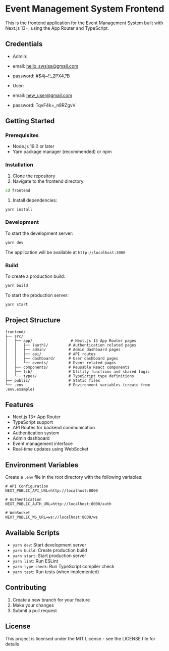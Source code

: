 # Event Management System Frontend

This is the frontend application for the Event Management System built with Next.js 13+, using the App Router and TypeScript.

## Credentials

- Admin:
- email: <hello_swsiss@gmail.com>
- password: #$4j~!!_2PX4,?B

- User:
- email: <new_user@gmail.com>
- password: TqvF4k=_n8RZgvV

## Getting Started

### Prerequisites

- Node.js 19.0 or later
- Yarn package manager (recommended) or npm

### Installation

1. Clone the repository
2. Navigate to the frontend directory:

```bash
cd frontend
```

1. Install dependencies:

```bash
yarn install
```

### Development

To start the development server:

```bash
yarn dev
```

The application will be available at `http://localhost:3000`

### Build

To create a production build:

```bash
yarn build
```

To start the production server:

```bash
yarn start
```

## Project Structure

```text
frontend/
├── src/
│   ├── app/                 # Next.js 13 App Router pages
│   │   ├── (auth)/         # Authentication related pages
│   │   ├── admin/          # Admin dashboard pages
│   │   ├── api/            # API routes
│   │   ├── dashboard/      # User dashboard pages
│   │   └── events/         # Event related pages
│   ├── components/         # Reusable React components
│   ├── lib/                # Utility functions and shared logic
│   └── types/              # TypeScript type definitions
├── public/                 # Static files
└── .env                    # Environment variables (create from .env.example)
```

## Features

- Next.js 13+ App Router
- TypeScript support
- API Routes for backend communication
- Authentication system
- Admin dashboard
- Event management interface
- Real-time updates using WebSocket

## Environment Variables

Create a `.env` file in the root directory with the following variables:

```env
# API Configuration
NEXT_PUBLIC_API_URL=http://localhost:8000

# Authentication
NEXT_PUBLIC_AUTH_URL=http://localhost:8000/auth

# WebSocket
NEXT_PUBLIC_WS_URL=ws://localhost:8000/ws
```

## Available Scripts

- `yarn dev`: Start development server
- `yarn build`: Create production build
- `yarn start`: Start production server
- `yarn lint`: Run ESLint
- `yarn type-check`: Run TypeScript compiler check
- `yarn test`: Run tests (when implemented)

## Contributing

1. Create a new branch for your feature
2. Make your changes
3. Submit a pull request

## License

This project is licensed under the MIT License - see the LICENSE file for details
